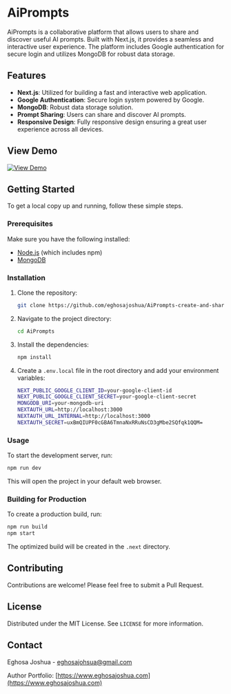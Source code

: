 # AiPrompts

AiPrompts is a collaborative platform that allows users to share and discover useful AI prompts. Built with Next.js, it provides a seamless and interactive user experience. The platform includes Google authentication for secure login and utilizes MongoDB for robust data storage.

## Features

- **Next.js**: Utilized for building a fast and interactive web application.
- **Google Authentication**: Secure login system powered by Google.
- **MongoDB**: Robust data storage solution.
- **Prompt Sharing**: Users can share and discover AI prompts.
- **Responsive Design**: Fully responsive design ensuring a great user experience across all devices.

## View Demo

[![View Demo](https://img.shields.io/badge/View-Demo-green)](https://aiprompts-eight.vercel.app/)

## Getting Started

To get a local copy up and running, follow these simple steps.

### Prerequisites

Make sure you have the following installed:

- [Node.js](https://nodejs.org/en/) (which includes npm)
- [MongoDB](https://www.mongodb.com/)

### Installation

1. Clone the repository:

   ```sh
   git clone https://github.com/eghosajoshua/AiPrompts-create-and-share-ai-prompts
   ```

2. Navigate to the project directory:

   ```sh
   cd AiPrompts
   ```

3. Install the dependencies:

   ```sh
   npm install
   ```

4. Create a `.env.local` file in the root directory and add your environment variables:

   ```sh
   NEXT_PUBLIC_GOOGLE_CLIENT_ID=your-google-client-id
   NEXT_PUBLIC_GOOGLE_CLIENT_SECRET=your-google-client-secret
   MONGODB_URI=your-mongodb-uri
   NEXTAUTH_URL=http://localhost:3000
   NEXTAUTH_URL_INTERNAL=http://localhost:3000
   NEXTAUTH_SECRET=uxBmQIUPF0cGBA6TmnaNxRRuNsCD3gMbe2SQfqk1QQM=
   ```

### Usage

To start the development server, run:

```sh
npm run dev
```

This will open the project in your default web browser.

### Building for Production

To create a production build, run:

```sh
npm run build
npm start
```

The optimized build will be created in the `.next` directory.

## Contributing

Contributions are welcome! Please feel free to submit a Pull Request.

## License

Distributed under the MIT License. See `LICENSE` for more information.

## Contact

Eghosa Joshua - [eghosajohsua@gmail.com](mailto:eghosajohsua@gmail.com)

Author Portfolio: [https://www.eghosajoshua.com](https://www.eghosajoshua.com)
